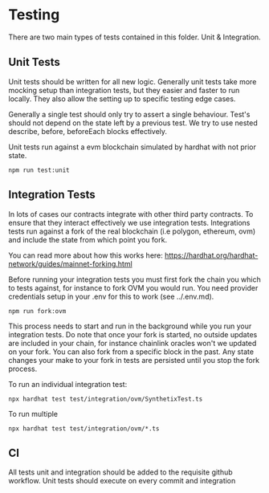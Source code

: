 # Testing

There are two main types of tests contained in this folder. Unit & Integration.

## Unit Tests

Unit tests should be written for all new logic. Generally unit tests take more mocking setup than integration tests, but they easier and faster to run locally. They also allow the setting up to specific testing edge cases.

Generally a single test should only try to assert a single behaviour. Test's should not depend on the state left by a previous test. We try to use nested describe, before, beforeEach blocks effectively.

Unit tests run against a evm blockchain simulated by hardhat with not prior state.

```
npm run test:unit
```

## Integration Tests

In lots of cases our contracts integrate with other third party contracts. To ensure that they interact effectively we use integration tests. Integrations tests run against a fork of the real blockchain (i.e polygon, ethereum, ovm) and include the state from which point you fork.

You can read more about how this works here: https://hardhat.org/hardhat-network/guides/mainnet-forking.html

Before running your integration tests you must first fork the chain you which to tests against, for instance to fork OVM you would run. You need provider credentials setup in your .env for this to work (see ../.env.md).

```
npm run fork:ovm
```

This process needs to start and run in the background while you run your integration tests. Do note that once your fork is started, no outside updates are included in your chain, for instance chainlink oracles won't we updated on your fork. You can also fork from a specific block in the past. Any state changes your make to your fork in tests are persisted until you stop the fork process.

To run an individual integration test:

```
npx hardhat test test/integration/ovm/SynthetixTest.ts
```

To run multiple

```
npx hardhat test test/integration/ovm/*.ts
```


## CI

All tests unit and integration should be added to the requisite github workflow. Unit tests should execute on every commit and integration 
